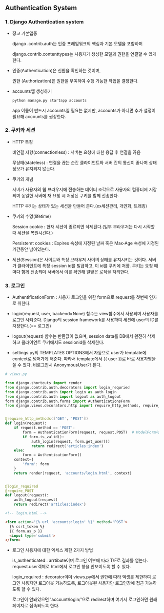 ## Authentication System

### 1. Django Authentication system

- 장고 기본앱중

  django .contrib.auth는 인증 프레임워크의 핵심과 기본 모델을 포함하며

  django.contrib.contenttypes는 사용자가 생성한 모델과 권한을 연결할 수 있게한다.

- 인증(Authentication)은 신원을 확인하는 것이며,

  권한 (Authorization)은 권한을 부여하여 수행 가능한 작업을 결정한다.

- accounts앱 생성하기

  ```bash
  python manage.py startapp accounts
  ```

  app 이름이 반드시 accounts일 필요는 없지만, accounts가 아니면 추가 설정이 필요해 accounts를 권장한다.



### 2. 쿠키와 세션

- HTTP 특징

  비연결 지향(connectionless) : 서버는 요청에 대한 응답 후 연결을 끊음

  무상태(stateless) : 연결을 끊는 순간 클라이언트와 서버 간의 통신이 끝나며 상태 정보가 유지되지 않는다.

- 쿠키의 개념

  서버가  사용자의 웹 브라우저에 전송하는 데이터 조각으로 사용자의 컴퓨터에 저장되며 동일한 서버에 재 요청 시 저장된 쿠키를 함께 전송한다.

  HTTP 쿠키는 상태가 있는 세션을 만들어 준다.(ex세션관리, 개인화, 트래킹)

- 쿠키의 수명(lifetime)

  Session cookie : 현재 세션이 종료되면 삭제된다.(일부 부라우저는 다시 시작할 때 세션을 복원시킨다.)

  Persistemt cookies : Expires 속성에 지정된 날짜 혹은 Max-Age 속성에 지정된 기간동안 남아있는다.

- 세션(Session)은 사이트와 특정 브라우저 사이의 상태를 유지시키는 것이다. 서버가 클라이언트에 특정 session id를 발급하고, 이 id를 쿠키에 저장. 쿠키는 요청 때마다 함께 전송되며 서버에서 이를 확인해 알맞은 로직을 처리한다.



### 3. 로그인

- AuthentificationForm : 사용자 로그인을 위한 form으로 request를 첫번째 인자로 취한다.

- login(request, user, backend=None) 함수는 view함수에서 사용되며 사용자를 로그인 시켜준다. Django의 session framework를 사용하여 세션에 user의 ID를 저장한다.(== 로그인)
- logout(request) 함수는 반환값이 없으며, session data를 DB에서 완전히 삭제하고 클라이언트 쿠키에서도 sessionid를 삭제한다.

- settings.py의 TEMPLATES OPTIONS에서 자동으로 user가 template에 contect로 넘어가게 해준다. 따라서 template에서 {{ user }}로 바로 사용자명을 쓸 수 있다. 비로그인시 AnonymousUser가 된다.



```python
# views.py

from django.shortcuts import render
from django.contrib.auth.decorators import login_requried
from django.contrib.auth import login as auth_login
from django.contrib.auth import logout as auth_logout
form django.contrib.auth.forms import AuthenticationsForm
from django.views.decorators.http import require_http_methods, require_POST


@require_http_methods(['GET', 'POST'])
def login(request):
    if request.method == 'POST':
        form = AuthenticationForm(request, request.POST)  # ModelForm이 아니라 Form의 상속
        if form.is_valid():
            auth_login(request, form.get_user())
            return redirect('articles:index')
    else:
        form = AuthenticationForm()
    context={
        'form': form
    }
    return render(request, 'accounts/login.html', context)


@login_required
@require_POST
def logout(request):
    auth_logout(request)
    return redirect('articles:index')
```

```html
<!-- login.html -->

<form action="{% url 'accounts:login' %}" method='POST'>
  {% csrt_token %}
  {{ form.as_p }}
  <input type='submit'>
</form>
```



- 로그인 사용자에 대한 엑세스 제한 2가지 방법

  is_authenticated : arrtibute이며 로그인 여부에 따라 T/F로 결과를 얻는다. request.user객체로 html에서 로그인 창을 안보이도록 할 수 있다.

  login_required : decorator이며 views.py에서 권한에 따라 엑셋를 제한하여 로그인 사용자만 로그아웃 가능하도록, 로그아웃된 사용자만 로그인창에 접근 가능하도록 할 수 있다.

  로그인이 안돼있으면 'account/login/'으로 redirect하며 여기서 로그인하면 원래 페이지로 접속되도록 한다.